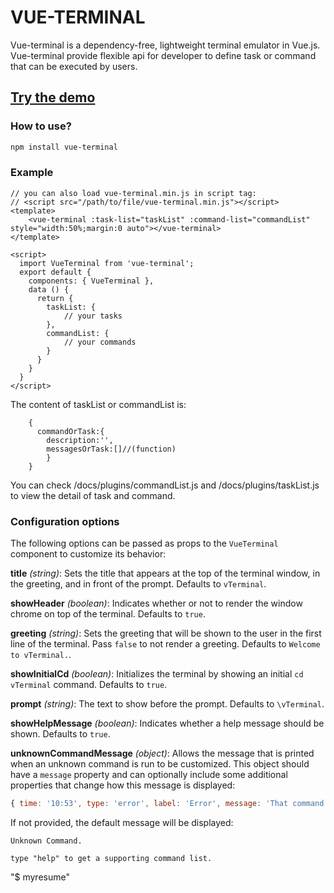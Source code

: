 # VUE-TERMINAL
Vue-terminal is a dependency-free, lightweight terminal emulator in Vue.js. Vue-terminal provide flexible api for developer to define task or command that can be executed by users.
## [Try the demo](https://xiaofeixu.cn/vue-terminal)

### How to use?
```bash
npm install vue-terminal
```
### Example

```vue
// you can also load vue-terminal.min.js in script tag:
// <script src="/path/to/file/vue-terminal.min.js"></script>
<template>
	<vue-terminal :task-list="taskList" :command-list="commandList" style="width:50%;margin:0 auto"></vue-terminal>
</template>

<script>
  import VueTerminal from 'vue-terminal';
  export default {
    components: { VueTerminal },
    data () {
      return {
        taskList: {
            // your tasks
        },
        commandList: {
            // your commands
        }
      }
    }
  }
</script>
```
The content of taskList or commandList is:
```vue
    {
      commandOrTask:{
        description:'',
        messagesOrTask:[]//(function)
        }
    }
```
You can check /docs/plugins/commandList.js and  /docs/plugins/taskList.js to view the detail of task and command.

### Configuration options

The following options can be passed as props to the `VueTerminal` component to customize its behavior:

**title** _(string)_: Sets the title that appears at the top of the terminal window, in the greeting, and in front of the prompt. Defaults to `vTerminal`.

**showHeader** _(boolean)_: Indicates whether or not to render the window chrome on top of the terminal. Defaults to `true`.

**greeting** _(string)_: Sets the greeting that will be shown to the user in the first line of the terminal. Pass `false` to not render a greeting. Defaults to `Welcome to vTerminal.`.

**showInitialCd** _(boolean)_: Initializes the terminal by showing an initial `cd vTerminal` command. Defaults to `true`.

**prompt** _(string)_: The text to show before the prompt. Defaults to `\vTerminal`.

**showHelpMessage** _(boolean)_: Indicates whether a help message should be shown.  Defaults to `true`.

**unknownCommandMessage** _(object)_: Allows the message that is printed when an unknown command is run to be customized. This object should have a `message` property and can optionally include some additional properties that change how this message is displayed:

```js
{ time: '10:53', type: 'error', label: 'Error', message: 'That command is not recognized!' },
```

If not provided, the default message will be displayed:

```
Unknown Command.

type "help" to get a supporting command list.
```
"$ myresume" 
